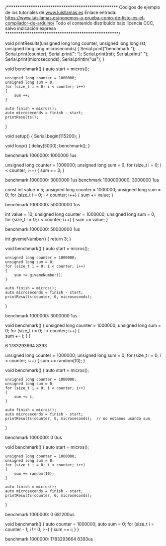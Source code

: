 /***************************************************
Códigos de ejemplo de los tutoriales de www.luisllamas.es
Enlace entrada: https://www.luisllamas.es/ponemos-a-prueba-como-de-listo-es-el-compilador-de-arduino/
Todo el contenido distribuido bajo licencia CCC, salvo indicación expresa
****************************************************/

void printResults(unsigned long long counter, unsigned long long rst, unsigned long long microseconds)
{
	Serial.print("benchmark ");
	Serial.print(counter);
	Serial.print(": ");
	Serial.print(rst);
	Serial.print(" ");
	Serial.print(microseconds);
	Serial.println("us");
}

void benchmark()
{
	auto start = micros();

	unsigned long counter = 1000000;
	unsigned long sum = 0;
	for (size_t i = 0; i < counter; i++)
	{
		sum ++;
	}
	
	auto finish = micros();
	auto microseconds = finish - start;
	printResults();
}

void setup()
{
	Serial.begin(115200);
}

void loop()
{
	delay(5000);
	benchmark();
}


benchmark 1000000: 1000000 1us


unsigned long counter = 1000000;
unsigned long sum = 0;
for (size_t i = 0; i < counter; i++)
{
	sum += 3;
}


benchmark 1000000: 3000000 1us
benchmark 1000000000: 3000000 1us


const int value = 5;
unsigned long counter = 1000000;
unsigned long sum = 0;
for (size_t i = 0; i < counter; i++)
{
	sum += value;
}


benchmark 1000000: 50000000 1us


int value = 10;
unsigned long counter = 1000000;
unsigned long sum = 0;
for (size_t i = 0; i < counter; i++)
{
	sum += value;
}


benchmark 1000000: 50000000 1us


int givemeNumber()
{
	return 3;
}

void benchmark()
{
	auto start = micros();
	
	unsigned long counter = 1000000;
	unsigned long sum = 0;
	for (size_t i = 0; i < counter; i++)
	{
		sum += givemeNumber();
	}
	
	auto finish = micros();
	auto microseconds = finish - start;
	printResults(counter, 0, microseconds);
}


benchmark 1000000: 3000000 1us


void benchmark()
{
	unsigned long counter = 1000000;
	unsigned long sum = 0;
	for (size_t i = 0; i < counter; i++)
	{		
		sum += i;
	}
}


6	1783293664	8393


unsigned long counter = 1000000;
unsigned long sum = 0;
for (size_t i = 0; i < counter; i++)
{
	sum += random(10);
}


void benchmark()
{
	auto start = micros();
	
	unsigned long counter = 1000000;
	unsigned long sum = 0;
	for (size_t i = 0; i < counter; i++)
	{
		sum += i;
	}
	
	auto finish = micros();
	auto microseconds = finish - start;
	printResults(counter, 0, microseconds);  // no estamos usando sum
}


benchmark 1000000: 0 0us


void benchmark()
{
	auto start = micros();
	
	unsigned long counter = 1000000;
	unsigned long sum = 0;
	for (size_t i = 0; i < counter; i++)
	{
		sum += random(10);
	}
	
	auto finish = micros();
	auto microseconds = finish - start;
	printResults(counter, 0, microseconds);
}


benchmark 1000000: 0 681200us


void benchmark()
{
	auto counter = 1000000;
	auto sum = 0;
	for (size_t i = counter - 1; i != 0; i--)
	{
		sum += i;
	}
}


benchmark 1000000: 1783293664 8393us